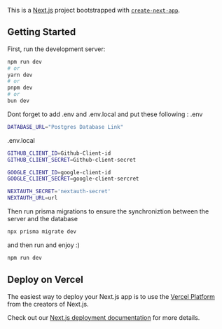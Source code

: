This is a [Next.js](https://nextjs.org) project bootstrapped with [`create-next-app`](https://nextjs.org/docs/app/api-reference/cli/create-next-app).

## Getting Started

First, run the development server:

```bash
npm run dev
# or
yarn dev
# or
pnpm dev
# or
bun dev
```

Dont forget to add .env and .env.local and put these following :
.env

```bash
DATABASE_URL="Postgres Database Link"
```

.env.local

```bash
GITHUB_CLIENT_ID=Github-Client-id
GITHUB_CLIENT_SECRET=Github-client-secret

GOOGLE_CLIENT_ID=google-client-id
GOOGLE_CLIENT_SECRET=google-client-sercret

NEXTAUTH_SECRET='nextauth-secret'
NEXTAUTH_URL=url

```

Then run prisma migrations to ensure the synchroniztion between the server and the database

```bash
npx prisma migrate dev
```

and then run and enjoy :)

```bash
npm run dev
```

## Deploy on Vercel

The easiest way to deploy your Next.js app is to use the [Vercel Platform](https://vercel.com/new?utm_medium=default-template&filter=next.js&utm_source=create-next-app&utm_campaign=create-next-app-readme) from the creators of Next.js.

Check out our [Next.js deployment documentation](https://nextjs.org/docs/app/building-your-application/deploying) for more details.

